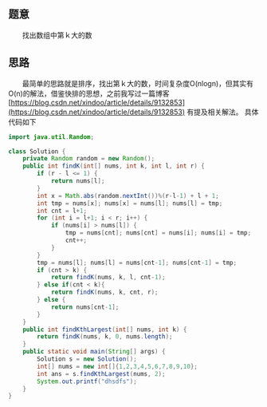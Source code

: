 ## 题意
　　找出数组中第ｋ大的数
## 思路  
　　最简单的思路就是排序，找出第ｋ大的数，时间复杂度O(nlogn)，但其实有O(n)的解法，借鉴快排的思想，之前我写过一篇博客 [https://blog.csdn.net/xindoo/article/details/9132853](https://blog.csdn.net/xindoo/article/details/9132853) 有提及相关解法。 具体代码如下 
``` java
import java.util.Random;

class Solution {
    private Random random = new Random();
    public int findK(int[] nums, int k, int l, int r) {
        if (r - l <= 1) {
            return nums[l];
        }
        int x = Math.abs(random.nextInt())%(r-l-1) + l + 1;
        int tmp = nums[x]; nums[x] = nums[l]; nums[l] = tmp;
        int cnt = l+1;
        for (int i = l+1; i < r; i++) {
            if (nums[i] > nums[l]) {
                tmp = nums[cnt]; nums[cnt] = nums[i]; nums[i] = tmp;
                cnt++;
            }
        }
        tmp = nums[l]; nums[l] = nums[cnt-1]; nums[cnt-1] = tmp;
        if (cnt > k) {
            return findK(nums, k, l, cnt-1);
        } else if(cnt < k){
            return findK(nums, k, cnt, r);
        } else {
            return nums[cnt-1];
        }
    }
    public int findKthLargest(int[] nums, int k) {
        return findK(nums, k, 0, nums.length);
    }
    public static void main(String[] args) {
        Solution s = new Solution();
        int[] nums = new int[]{1,2,3,4,5,6,7,8,9,10};
        int ans = s.findKthLargest(nums, 2);
        System.out.printf("dhsdfs");
    }
}
```